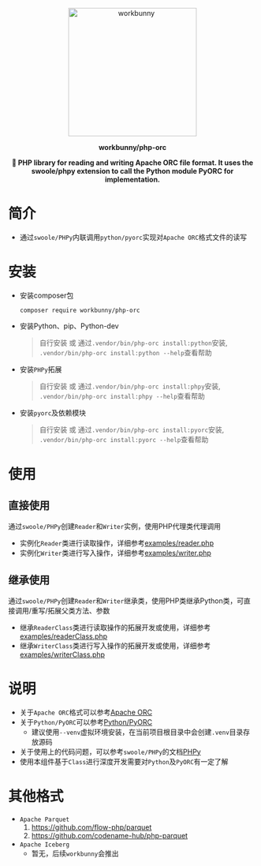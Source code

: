 <p align="center"><img width="260px" src="https://chaz6chez.cn/images/workbunny-logo.png" alt="workbunny"></p>

**<p align="center">workbunny/php-orc</p>**

**<p align="center">🐇 PHP library for reading and writing Apache ORC file format. It uses the swoole/phpy extension to call the Python module PyORC for implementation. </p>**


# 简介

- 通过`swoole/PHPy`内联调用`python/pyorc`实现对`Apache ORC`格式文件的读写

# 安装

- 安装composer包

    ```shell
    composer require workbunny/php-orc
    ```
  
- 安装Python、pip、Python-dev
    > 自行安装 或 通过`.vendor/bin/php-orc install:python`安装, `.vendor/bin/php-orc install:python --help`查看帮助

- 安装`PHPy`拓展
    > 自行安装 或 通过`.vendor/bin/php-orc install:phpy`安装, `.vendor/bin/php-orc install:phpy --help`查看帮助

- 安装`pyorc`及依赖模块
    > 自行安装 或 通过`.vendor/bin/php-orc install:pyorc`安装, `.vendor/bin/php-orc install:pyorc --help`查看帮助

# 使用

## 直接使用

通过`swoole/PHPy`创建`Reader`和`Writer`实例，使用PHP代理类代理调用

- 实例化`Reader`类进行读取操作，详细参考[examples/reader.php](https://github.com/workbunny/php-orc/blob/main/examples/reader.php)
- 实例化`Writer`类进行写入操作，详细参考[examples/writer.php](https://github.com/workbunny/php-orc/blob/main/examples/writer.php)

## 继承使用

通过`swoole/PHPy`创建`Reader`和`Writer`继承类，使用PHP类继承Python类，可直接调用/重写/拓展父类方法、参数

- 继承`ReaderClass`类进行读取操作的拓展开发或使用，详细参考[examples/readerClass.php](https://github.com/workbunny/php-orc/blob/main/examples/readerClass.php)
- 继承`WriterClass`类进行写入操作的拓展开发或使用，详细参考[examples/writerClass.php](https://github.com/workbunny/php-orc/blob/main/examples/writerClass.php)

# 说明

- 关于`Apache ORC`格式可以参考[Apache ORC](https://orc.apache.org/docs/)
- 关于`Python/PyORC`可以参考[Python/PyORC](https://github.com/apache/orc/tree/master/python)
  - 建议使用`--venv`虚拟环境安装，在当前项目根目录中会创建`.venv`目录存放源码
- 关于使用上的代码问题，可以参考`swoole/PHPy`的文档[PHPy](https://github.com/swoole/phpy/blob/main/docs/cn/README.md)
- 使用本组件基于`Class`进行深度开发需要对`Python`及`PyORC`有一定了解

# 其他格式

- `Apache Parquet`
  1. https://github.com/flow-php/parquet
  2. https://github.com/codename-hub/php-parquet
- `Apache Iceberg`
  - 暂无，后续`workbunny`会推出
